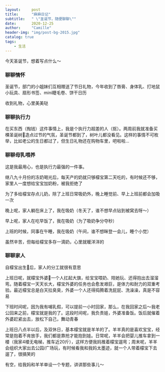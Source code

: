 ```yaml
---
layout:     post
title:      "麻麻日记"
subtitle:   " \"圣诞节，随便聊聊\""
date:       2020-12-25
author:     "Camille"
header-img: "img/post-bg-2015.jpg"
catalog: true
tags:
    - 生活
---
```


今天圣诞节，想着写点什么～  
### 聊聊情怀
圣诞节，部门的小姐妹们互相赠送了节日礼物，今年收到了唇膏、身体乳、打地鼠小玩具、扇形书签、mini睫毛卷、饼干日历  
    
收到礼物，心里美美哒

### 聊聊执行力
在买东西（掏钱）这件事情上，我是个执行力超差的人（抠）。两周前我就准备买棵圣诞树🎄造点过节的气氛，圣诞节都到了，树叶儿都没看见。这样的事情不可枚举，比如老公的生日都过了，但生日礼物还在购物车里，吧啦啦...  

### 聊聊母乳喂养
这是我最用心，也是执行力最强的一件事。  
    
继八九十月份的冻奶喝光后，每天产的奶就只够檬宝第二天吃的，有时候还不够，家里人一度想给宝宝加奶粉，被我拒绝了

为了多给檬宝存点儿奶，除了上班日常吸奶外，晚上睡觉前、早上上班前都会加吸一次

晚上呢，家人躺在床上了，我在吸奶（冬天了，谁不想早点钻到被窝去呀～）

早上呢，家人在吃早饭了，我在吸奶（为了吸奶争分夺秒）

上班的时候，同事在午睡，我在吸奶（午间，谁不想眯登一会儿，睡个小觉）

虽然辛苦，但每给檬宝多存一滴奶，心里就暖洋洋的

### 聊聊家人
自檬宝出生🐣后，家人的分工就很有意思

上班日呢，就檬宝外婆👵一个人扛起大旗，给宝宝喂奶、陪她玩、还得抱出去溜溜弯。随着檬宝一天天长大，檬宝外婆的任务也会愈发艰巨，是体力和耐力的双重考验。最近檬宝总是白天拉臭臭，外婆一个人还得捣腾着洗屁屁、洗澡澡，真是不容易

下班时间呢，因为我有哺乳假，可以提前一小时回家，那么，在我回家之后～我老公回来之前，檬宝就是我的了。这段时间呢，我负责娃，外婆准备饭。饭后就催着外婆赶紧出去，放松下自己，舞动青春

上班日八点半以后，及双休日，基本檬宝就是羊羊的了。羊羊真的是喜欢宝宝，经常是抱着不肯放手，我们都是靠抢才能抱到娃。日常呢，羊羊会把婴儿推车拿到一楼（我家4楼无电梯，推车近20斤），这样方便我妈推着檬宝遛弯；周末呢，羊羊会组织大家出去公园/广场玩，有时候看我和我妈太墨迹，就一个人带着檬宝下去遛了，很搞笑的

有空，给我妈和羊羊单设一个专题，讲讲那些事儿～

